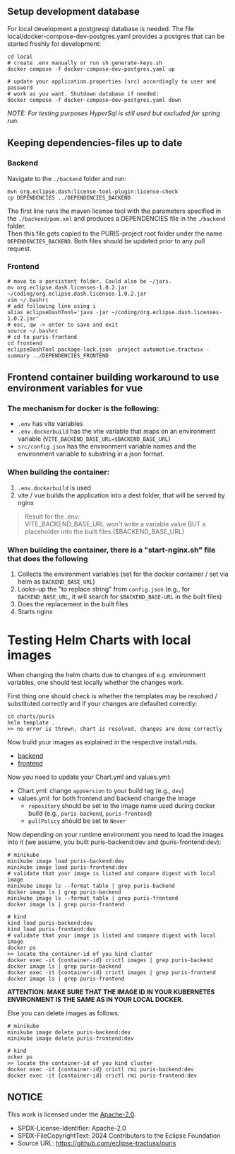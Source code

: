 ## Setup development database

For local development a postgresql database is needed. The file local/docker-compose-dev-postgres.yaml provides a 
postgres that can be started freshly for development:

```shell
cd local
# create .env manually or run sh generate-keys.sh
docker compose -f docker-compose-dev-postgres.yaml up

# update your application.properties (src) accordingly to user and password
# work as you want. Shutdown database if needed:
docker compose -f docker-compose-dev-postgres.yaml down
```

_NOTE: For testing purposes HyperSql is still used but excluded for spring run._

## Keeping dependencies-files up to date
### Backend

Navigate to the `./backend` folder and run:  
```
mvn org.eclipse.dash:license-tool-plugin:license-check   
cp DEPENDENCIES ../DEPENDENCIES_BACKEND
```
The first line runs the maven license tool with the parameters specified in the 
`./backend/pom.xml` and produces a DEPENDENCIES file in the .`/backend` folder.  
Then this file gets copied to the PURIS-project root folder under the name `DEPENDENCIES_BACKEND`. 
Both files should be updated prior to any pull request.  

### Frontend
```
# move to a persistent folder. Could also be ~/jars.
mv org.eclipse.dash.licenses-1.0.2.jar ~/coding/org.eclipse.dash.licenses-1.0.2.jar
vim ~/.bashrc
# add following line using i
alias eclipseDashTool='java -jar ~/coding/org.eclipse.dash.licenses-1.0.2.jar'
# esc, qw -> enter to save and exit
source ~/.bashrc
# cd to puris-frontend
cd frontend
eclipseDashTool package-lock.json -project automotive.tractusx -summary ../DEPENDENCIES_FRONTEND
```

## Frontend container building workaround to use environment variables for vue

### The mechanism for docker is the following:
- `.env` has vite variables
- `.env.dockerbuild` has the vite variable that maps on an environment variable (`VITE_BACKEND_BASE_URL=$BACKEND_BASE_URL`)
- `src/config.json` has the environment variable names and the environment variable to substring in a json format.

### When building the container:
1. `.env.dockerbuild` is used
2. vite / vue builds the application into a dest folder, that will be served by nginx

> Result for the .env: <br> VITE_BACKEND_BASE_URL won't write a variable value BUT a placeholder into the built files ($BACKEND_BASE_URL)

### When building the container, there is a "start-nginx.sh" file that does the following
1. Collects the environment variables (set for the docker container / set via helm as `BACKEND_BASE_URL`)
2. Looks-up the "to replace string" from `config.json` (e.g., for `BACKEND_BASE_URL`, it will search for `$BACKEND_BASE-URL` in the built files)
3. Does the replacement in the built files
4. Starts nginx

# Testing Helm Charts with local images

When changing the helm charts due to changes of e.g. environment variables, one should test locally whether the changes
work.

First thing one should check is whether the templates may be resolved / substituted correctly and if your changes are 
defaulted correctly:
```shell
cd charts/puris
helm template .
>> no error is thrown, chart is resolved, changes are done correctly
```

Now build your images as explained in the respective install.mds.
- [backend](../backend/INSTALL.md)
- [frontend](../frontend/INSTALL.md)

Now you need to update your Chart.yml and values.yml:
- Chart.yml: change `appVersion` to your build tag (e.g., `dev`)
- values.yml: for both frontend and backend change the image
  - `repository` should be set to the image name used during docker build (e.g., `puris-backend`, `puris-frontend`)
  - `pullPolicy` should be set to `Never`

Now depending on your runtime environment you need to load the images into it (we assume, you built puris-backend:dev 
and (puris-frontend:dev):
```shell
# minikube 
minikube image load puris-backend:dev
minikube image load puris-frontend:dev
# validate that your image is listed and compare digest with local image
minikube image ls --format table | grep puris-backend
docker image ls | grep puris-backend
minikube image ls --format table | grep puris-frontend
docker image ls | grep puris-frontend
```
```shell
# kind
kind load puris-backend:dev
kind load puris-frontend:dev
# validate that your image is listed and compare digest with local image
docker ps 
>> locate the container-id of you kind cluster
docker exec -it {container-id} crictl images | grep puris-backend
docker image ls | grep puris-backend
docker exec -it {container-id} crictl images | grep puris-frontend
docker image ls | grep puris-frontend
```
**ATTENTION: MAKE SURE THAT THE IMAGE ID IN YOUR KUBERNETES ENVIRONMENT IS THE SAME AS IN YOUR LOCAL DOCKER.**

Else you can delete images as follows:

```shell
# minikube
minikube image delete puris-backend:dev
minikube image delete puris-frontend:dev
```

```shell
# kind
ocker ps 
>> locate the container-id of you kind cluster
docker exec -it {container-id} crictl rmi puris-backend:dev
docker exec -it {container-id} crictl rmi puris-frontend:dev
```

## NOTICE

This work is licensed under the [Apache-2.0](https://www.apache.org/licenses/LICENSE-2.0).

- SPDX-License-Identifier: Apache-2.0
- SPDX-FileCopyrightText: 2024 Contributors to the Eclipse Foundation
- Source URL: https://github.com/eclipse-tractusx/puris
